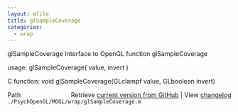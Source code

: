 ```yaml
---
layout: mfile
title: glSampleCoverage
categories:
  - wrap
---
```


glSampleCoverage  Interface to OpenGL function glSampleCoverage

usage:  glSampleCoverage\( value, invert \)

C function:  void glSampleCoverage\(GLclampf value, GLboolean invert\)


<div class="code_header" style="text-align:right;">
  <span style="float:left;">Path&nbsp;&nbsp;</span> <span class="counter">Retrieve <a href=
  "https://raw.github.com/Psychtoolbox-3/Psychtoolbox-3/beta/./PsychOpenGL/MOGL/wrap/glSampleCoverage.m">current version from GitHub</a> | View <a href=
  "https://github.com/Psychtoolbox-3/Psychtoolbox-3/commits/beta/./PsychOpenGL/MOGL/wrap/glSampleCoverage.m">changelog</a></span>
</div>
<div class="code">
  <code>./PsychOpenGL/MOGL/wrap/glSampleCoverage.m</code>
</div>
